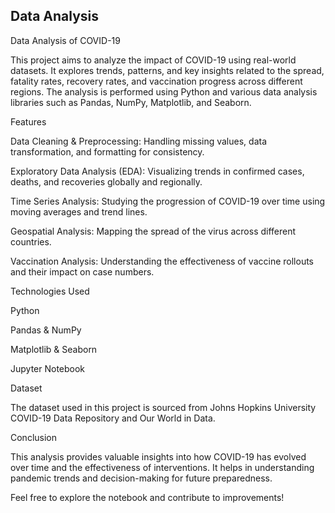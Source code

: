 ## Data Analysis 
Data Analysis of COVID-19

This project aims to analyze the impact of COVID-19 using real-world datasets. It explores trends, patterns, and key insights related to the spread, fatality rates, recovery rates, and vaccination progress across different regions. The analysis is performed using Python and various data analysis libraries such as Pandas, NumPy, Matplotlib, and Seaborn.

Features

Data Cleaning & Preprocessing: Handling missing values, data transformation, and formatting for consistency.

Exploratory Data Analysis (EDA): Visualizing trends in confirmed cases, deaths, and recoveries globally and regionally.

Time Series Analysis: Studying the progression of COVID-19 over time using moving averages and trend lines.

Geospatial Analysis: Mapping the spread of the virus across different countries.

Vaccination Analysis: Understanding the effectiveness of vaccine rollouts and their impact on case numbers.


Technologies Used

Python

Pandas & NumPy

Matplotlib & Seaborn

Jupyter Notebook


Dataset

The dataset used in this project is sourced from Johns Hopkins University COVID-19 Data Repository and Our World in Data.

Conclusion

This analysis provides valuable insights into how COVID-19 has evolved over time and the effectiveness of interventions. It helps in understanding pandemic trends and decision-making for future preparedness.

Feel free to explore the notebook and contribute to improvements!
